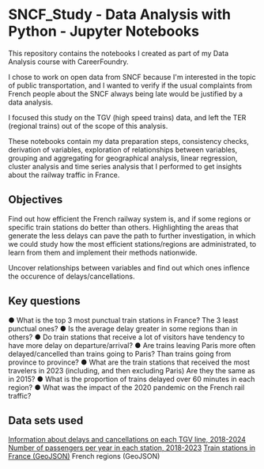 # SNCF_Study - Data Analysis with Python - Jupyter Notebooks
This repository contains the notebooks I created as part of my Data Analysis course with CareerFoundry.

I chose to work on open data from SNCF because I'm interested in the topic of public transportation, and I wanted to verify if the usual complaints from French people about the SNCF always being late would be justified by a data analysis.

I focused this study on the TGV (high speed trains) data, and left the TER (regional trains) out of the scope of this analysis.

These notebooks contain my data preparation steps, consistency checks, derivation of variables, exploration of relationships between variables, grouping and aggregating for geographical analysis, linear regression, cluster analysis and time series analysis that I performed to get insights about the railway traffic in France.

## Objectives
Find out how efficient the French railway system is, and if some regions or specific train stations do better than others. Highlighting the areas that generate the less delays can pave the path to further investigation, in which we could study how the most efficient stations/regions are administrated, to learn from them and implement their methods nationwide.

Uncover relationships between variables and find out which ones inflence the occurence of delays/cancellations.

## Key questions

● What is the top 3 most punctual train stations in France? The 3 least punctual ones?
● Is the average delay greater in some regions than in others?
● Do train stations that receive a lot of visitors have tendency to have more delay on departure/arrival?
● Are trains leaving Paris more often delayed/cancelled than trains going to Paris? Than trains going from province to province?
● What are the train stations that received the most travelers in 2023 (including, and then excluding Paris) Are they the same as in 2015? 
● What is the proportion of trains delayed over 60 minutes in each region? 
● What was the impact of the 2020 pandemic on the French rail traffic?

## Data sets used
[Information about delays and cancellations on each TGV line, 2018-2024](https://ressources.data.sncf.com/explore/dataset/regularite-mensuelle-tgv-aqst/information/?sort=date)
[Number of passengers per year in each station, 2018-2023](https://ressources.data.sncf.com/explore/dataset/frequentation-gares/information/?disjunctive.nom_gare&disjunctive.code_postal)
[Train stations in France (GeoJSON)](https://ressources.data.sncf.com/explore/dataset/gares-de-voyageurs/information/?disjunctive.segment_drg)
French regions (GeoJSON)
